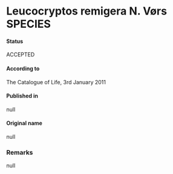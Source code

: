 Leucocryptos remigera N. Vørs SPECIES
=======

#### Status
ACCEPTED

#### According to
The Catalogue of Life, 3rd January 2011

#### Published in
null

#### Original name
null

### Remarks
null